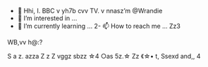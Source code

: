 - 👋 Hhi, I. BBC v yh7b cvv TV. v nnasz’m @Wrandie
- 👀 I’m interested in ...
- 🌱 I’m currently learning ...
2- 📫 How to reach me ...
Zz3
<!--- cz
Wrandie/Wrandie is a ✨ special ✨ reposit of, ory because its `README.md` (this file) appears on your GitHub profile.
You can click the Preview link to.     Htake a look at your changes.
--->WB,vv h@:?
 S a z. azza Z z  Z vggz sbzz 
☆4 ○as  5z.☆  Zz 《☆• t, Ssexd and,, 4 
